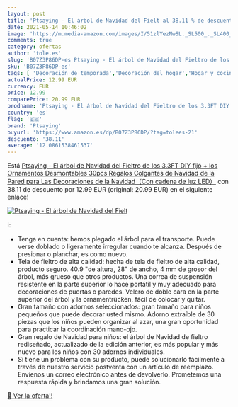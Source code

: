 ```yaml
---
layout: post
title: 'Ptsaying - El árbol de Navidad del Fielt al 38.11 % de descuento'
date: 2021-05-14 10:46:02
image: 'https://m.media-amazon.com/images/I/51zlYezNwSL._SL500_._SL400_.jpg'
comments: true
category: ofertas
author: 'tole.es'
slug: 'B07Z3P86DP-es Ptsaying - El árbol de Navidad del Fieltro de los 3.3FT...'
sku: 'B07Z3P86DP-es'
tags: [ 'Decoración de temporada','Decoración del hogar','Hogar y cocina','navidad','ptsaying','Árboles de navidad', ]
actualPrice: 12.99 EUR
currency: EUR
price: 12.99
comparePrice: 20.99 EUR
prodname: 'Ptsaying - El árbol de Navidad del Fieltro de los 3.3FT DIY fijó + los Ornamentos Desmontables 30pcs  Regalos Colgantes de Navidad de la Pared para Las Decoraciones de la Navidad（Con cadena de luz LED）'
country: 'es'
flag: '🇪🇸'
brand: 'Ptsaying'
buyurl: 'https://www.amazon.es/dp/B07Z3P86DP/?tag=tolees-21'
descuento: '38.11'
average: '12.0861538461537'
---
```


Está [Ptsaying - El árbol de Navidad del Fieltro de los 3.3FT DIY fijó + los Ornamentos Desmontables 30pcs  Regalos Colgantes de Navidad de la Pared para Las Decoraciones de la Navidad（Con cadena de luz LED）](https://www.amazon.es/dp/B07Z3P86DP/?tag=tolees-21) con 38.11 de descuento por 12.99 EUR (original: 20.99 EUR) en el siguiente enlace!

[![Ptsaying - El árbol de Navidad del Fielt](https://m.media-amazon.com/images/I/51zlYezNwSL._SL500_._SL400_.jpg)](https://www.amazon.es/dp/B07Z3P86DP/?tag=tolees-21)

ℹ️:

- Tenga en cuenta: hemos plegado el árbol para el transporte. Puede verse doblado o ligeramente irregular cuando te alcanza. Después de presionar o planchar, es como nuevo.
- Tela de fieltro de alta calidad: hecha de tela de fieltro de alta calidad, producto seguro. 40.9 "de altura, 28" de ancho, 4 mm de grosor del árbol, más grueso que otros productos. Una correa de suspensión resistente en la parte superior lo hace portátil y muy adecuado para decoraciones de puertas o paredes. Velcro de doble cara en la parte superior del árbol y la ornamentrücken, fácil de colocar y quitar.
- Gran tamaño con adornos seleccionados: gran tamaño para niños pequeños que puede decorar usted mismo. Adorno extraíble de 30 piezas que los niños pueden organizar al azar, una gran oportunidad para practicar la coordinación mano-ojo.
- Gran regalo de Navidad para niños: el árbol de Navidad de fieltro rediseñado, actualizado de la edición anterior, es más popular y más nuevo para los niños con 30 adornos individuales.
- Si tiene un problema con su producto, puede solucionarlo fácilmente a través de nuestro servicio postventa con un artículo de reemplazo. Envíenos un correo electrónico antes de devolverlo. Prometemos una respuesta rápida y brindamos una gran solución.

[🛒 Ver la oferta!!](https://www.amazon.es/dp/B07Z3P86DP/?tag=tolees-21)
